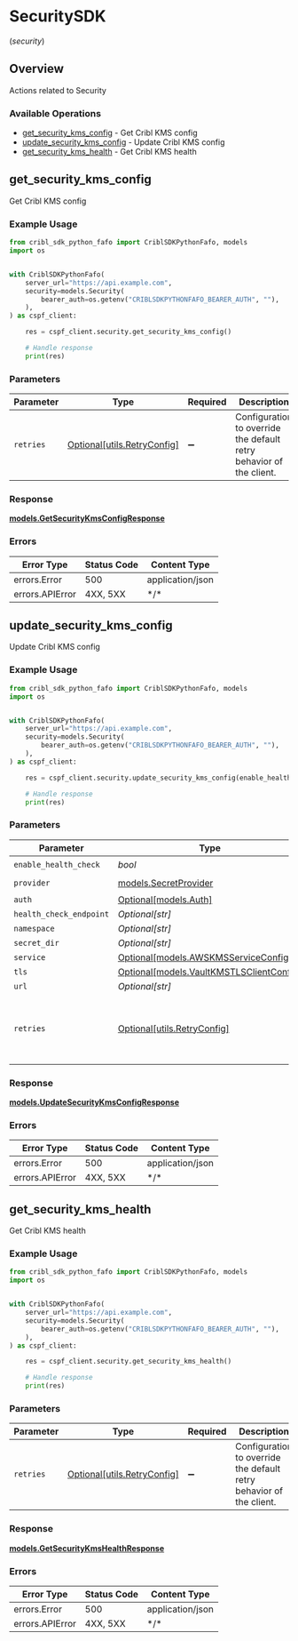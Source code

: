 # SecuritySDK
(*security*)

## Overview

Actions related to Security

### Available Operations

* [get_security_kms_config](#get_security_kms_config) - Get Cribl KMS config
* [update_security_kms_config](#update_security_kms_config) - Update Cribl KMS config
* [get_security_kms_health](#get_security_kms_health) - Get Cribl KMS health

## get_security_kms_config

Get Cribl KMS config

### Example Usage

```python
from cribl_sdk_python_fafo import CriblSDKPythonFafo, models
import os


with CriblSDKPythonFafo(
    server_url="https://api.example.com",
    security=models.Security(
        bearer_auth=os.getenv("CRIBLSDKPYTHONFAFO_BEARER_AUTH", ""),
    ),
) as cspf_client:

    res = cspf_client.security.get_security_kms_config()

    # Handle response
    print(res)

```

### Parameters

| Parameter                                                           | Type                                                                | Required                                                            | Description                                                         |
| ------------------------------------------------------------------- | ------------------------------------------------------------------- | ------------------------------------------------------------------- | ------------------------------------------------------------------- |
| `retries`                                                           | [Optional[utils.RetryConfig]](../../models/utils/retryconfig.md)    | :heavy_minus_sign:                                                  | Configuration to override the default retry behavior of the client. |

### Response

**[models.GetSecurityKmsConfigResponse](../../models/getsecuritykmsconfigresponse.md)**

### Errors

| Error Type       | Status Code      | Content Type     |
| ---------------- | ---------------- | ---------------- |
| errors.Error     | 500              | application/json |
| errors.APIError  | 4XX, 5XX         | \*/\*            |

## update_security_kms_config

Update Cribl KMS config

### Example Usage

```python
from cribl_sdk_python_fafo import CriblSDKPythonFafo, models
import os


with CriblSDKPythonFafo(
    server_url="https://api.example.com",
    security=models.Security(
        bearer_auth=os.getenv("CRIBLSDKPYTHONFAFO_BEARER_AUTH", ""),
    ),
) as cspf_client:

    res = cspf_client.security.update_security_kms_config(enable_health_check=True, provider=models.SecretProvider.LOCAL)

    # Handle response
    print(res)

```

### Parameters

| Parameter                                                                           | Type                                                                                | Required                                                                            | Description                                                                         |
| ----------------------------------------------------------------------------------- | ----------------------------------------------------------------------------------- | ----------------------------------------------------------------------------------- | ----------------------------------------------------------------------------------- |
| `enable_health_check`                                                               | *bool*                                                                              | :heavy_check_mark:                                                                  | N/A                                                                                 |
| `provider`                                                                          | [models.SecretProvider](../../models/secretprovider.md)                             | :heavy_check_mark:                                                                  | N/A                                                                                 |
| `auth`                                                                              | [Optional[models.Auth]](../../models/auth.md)                                       | :heavy_minus_sign:                                                                  | N/A                                                                                 |
| `health_check_endpoint`                                                             | *Optional[str]*                                                                     | :heavy_minus_sign:                                                                  | N/A                                                                                 |
| `namespace`                                                                         | *Optional[str]*                                                                     | :heavy_minus_sign:                                                                  | N/A                                                                                 |
| `secret_dir`                                                                        | *Optional[str]*                                                                     | :heavy_minus_sign:                                                                  | N/A                                                                                 |
| `service`                                                                           | [Optional[models.AWSKMSServiceConfig]](../../models/awskmsserviceconfig.md)         | :heavy_minus_sign:                                                                  | N/A                                                                                 |
| `tls`                                                                               | [Optional[models.VaultKMSTLSClientConfig]](../../models/vaultkmstlsclientconfig.md) | :heavy_minus_sign:                                                                  | N/A                                                                                 |
| `url`                                                                               | *Optional[str]*                                                                     | :heavy_minus_sign:                                                                  | N/A                                                                                 |
| `retries`                                                                           | [Optional[utils.RetryConfig]](../../models/utils/retryconfig.md)                    | :heavy_minus_sign:                                                                  | Configuration to override the default retry behavior of the client.                 |

### Response

**[models.UpdateSecurityKmsConfigResponse](../../models/updatesecuritykmsconfigresponse.md)**

### Errors

| Error Type       | Status Code      | Content Type     |
| ---------------- | ---------------- | ---------------- |
| errors.Error     | 500              | application/json |
| errors.APIError  | 4XX, 5XX         | \*/\*            |

## get_security_kms_health

Get Cribl KMS health

### Example Usage

```python
from cribl_sdk_python_fafo import CriblSDKPythonFafo, models
import os


with CriblSDKPythonFafo(
    server_url="https://api.example.com",
    security=models.Security(
        bearer_auth=os.getenv("CRIBLSDKPYTHONFAFO_BEARER_AUTH", ""),
    ),
) as cspf_client:

    res = cspf_client.security.get_security_kms_health()

    # Handle response
    print(res)

```

### Parameters

| Parameter                                                           | Type                                                                | Required                                                            | Description                                                         |
| ------------------------------------------------------------------- | ------------------------------------------------------------------- | ------------------------------------------------------------------- | ------------------------------------------------------------------- |
| `retries`                                                           | [Optional[utils.RetryConfig]](../../models/utils/retryconfig.md)    | :heavy_minus_sign:                                                  | Configuration to override the default retry behavior of the client. |

### Response

**[models.GetSecurityKmsHealthResponse](../../models/getsecuritykmshealthresponse.md)**

### Errors

| Error Type       | Status Code      | Content Type     |
| ---------------- | ---------------- | ---------------- |
| errors.Error     | 500              | application/json |
| errors.APIError  | 4XX, 5XX         | \*/\*            |